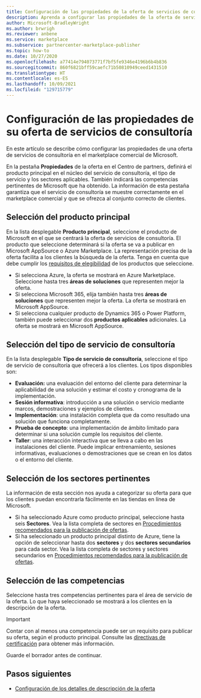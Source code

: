 ```yaml
---
title: Configuración de las propiedades de la oferta de servicios de consultoría en el Centro de partners de Microsoft
description: Aprenda a configurar las propiedades de la oferta de servicios de consultoría en el marketplace comercial de Microsoft mediante el Centro de partners.
author: Microsoft-BradleyWright
ms.author: brwrigh
ms.reviewer: anbene
ms.service: marketplace
ms.subservice: partnercenter-marketplace-publisher
ms.topic: how-to
ms.date: 10/27/2020
ms.openlocfilehash: a77414e794073771f7bf5fe9346e4196b6b4b836
ms.sourcegitcommit: 860f6821bff59caefc71b50810949ceed1431510
ms.translationtype: HT
ms.contentlocale: es-ES
ms.lasthandoff: 10/09/2021
ms.locfileid: "129715779"
---
```

# <a name="how-to-configure-your-consulting-service-offer-properties"></a>Configuración de las propiedades de su oferta de servicios de consultoría

En este artículo se describe cómo configurar las propiedades de una oferta de servicios de consultoría en el marketplace comercial de Microsoft.

En la pestaña **Propiedades** de la oferta en el Centro de partners, definirá el producto principal en el núcleo del servicio de consultoría, el tipo de servicio y los sectores aplicables. También indicará las competencias pertinentes de Microsoft que ha obtenido. La información de esta pestaña garantiza que el servicio de consultoría se muestre correctamente en el marketplace comercial y que se ofrezca al conjunto correcto de clientes.

## <a name="select-the-primary-product"></a>Selección del producto principal

En la lista desplegable **Producto principal**, seleccione el producto de Microsoft en el que se centrará la oferta de servicios de consultoría. El producto que seleccione determinará si la oferta se va a publicar en Microsoft AppSource o Azure Marketplace. La representación precisa de la oferta facilita a los clientes la búsqueda de la oferta. Tenga en cuenta que debe cumplir los [requisitos de elegibilidad](https://aka.ms/AAacrbv) de los productos que seleccione. 

- Si selecciona Azure, la oferta se mostrará en Azure Marketplace. Seleccione hasta tres **áreas de soluciones** que representen mejor la oferta.
- Si selecciona Microsoft 365, elija también hasta tres **áreas de soluciones** que representen mejor la oferta. La oferta se mostrará en Microsoft AppSource.
-   Si selecciona cualquier producto de Dynamics 365 o Power Platform, también puede seleccionar dos **productos aplicables** adicionales. La oferta se mostrará en Microsoft AppSource.

## <a name="select-the-consulting-service-type"></a>Selección del tipo de servicio de consultoría

En la lista desplegable **Tipo de servicio de consultoría**, seleccione el tipo de servicio de consultoría que ofrecerá a los clientes. Los tipos disponibles son:

- **Evaluación:** una evaluación del entorno del cliente para determinar la aplicabilidad de una solución y estimar el costo y cronograma de la implementación.
- **Sesión informativa**: introducción a una solución o servicio mediante marcos, demostraciones y ejemplos de clientes.
- **Implementación**: una instalación completa que da como resultado una solución que funciona completamente.
- **Prueba de concepto**: una implementación de ámbito limitado para determinar si una solución cumple los requisitos del cliente.
- **Taller**: una interacción interactiva que se lleva a cabo en las instalaciones del cliente. Puede implicar entrenamiento, sesiones informativas, evaluaciones o demostraciones que se crean en los datos o el entorno del cliente.

## <a name="select-relevant-industries"></a>Selección de los sectores pertinentes

La información de esta sección nos ayuda a categorizar su oferta para que los clientes puedan encontrarla fácilmente en las tiendas en línea de Microsoft.

- Si ha seleccionado Azure como producto principal, seleccione hasta seis **Sectores**. Vea la lista completa de sectores en [Procedimientos recomendados para la publicación de ofertas](./gtm-offer-listing-best-practices.md).
- Si ha seleccionado un producto principal distinto de Azure, tiene la opción de seleccionar hasta dos **sectores** y dos **sectores secundarios** para cada sector. Vea la lista completa de sectores y sectores secundarios en [Procedimientos recomendados para la publicación de ofertas](./gtm-offer-listing-best-practices.md).

## <a name="select-your-competencies"></a>Selección de las competencias

Seleccione hasta tres competencias pertinentes para el área de servicio de la oferta. Lo que haya seleccionado se mostrará a los clientes en la descripción de la oferta.

> [!IMPORTANT]
> Contar con al menos una competencia puede ser un requisito para publicar su oferta, según el producto principal. Consulte las [directivas de certificación](/legal/marketplace/certification-policies#800-consulting-services) para obtener más información.

Guarde el borrador antes de continuar.

## <a name="next-steps"></a>Pasos siguientes

* [Configuración de los detalles de descripción de la oferta](create-consulting-service-offer-listing.md)
